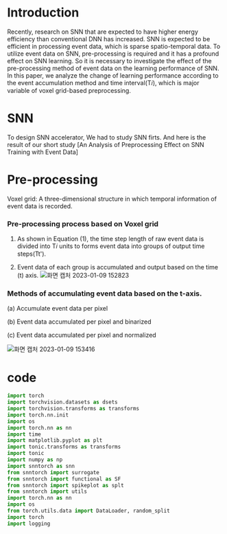 # Introduction
Recently, research on SNN that are expected to have higher energy efficiency than conventional DNN has increased.
SNN is expected to be efficient in processing event data, which is sparse spatio-temporal data.
To utilize event data on SNN, pre-processing is required and it has a profound effect on SNN learning. So it is necessary to investigate the effect of the pre-processing method of event data on the learning performance of SNN.
In this paper, we analyze the change of learning performance according to the event accumulation method and time interval(T𝑖), which is major variable of voxel grid-based preprocessing.

# SNN
To design SNN accelerator, We had to study SNN firts.
And here is the result of our short study 
[An Analysis of Preprocessing Effect on SNN Training with Event Data]


# Pre-processing
Voxel grid: A three-dimensional structure in which temporal information of event data is recorded.




### Pre-processing process based on Voxel grid



1. As shown in Equation (1), the time step length of raw event data is divided into T𝑖 units to forms event data into groups of output time steps(Tt').



2. Event data of each group is accumulated and output based on the time (t) axis.
![화면 캡처 2023-01-09 152823](https://user-images.githubusercontent.com/122242141/211251530-73c864bf-b71a-4d79-af8b-e55848ed63ba.png)



### Methods of accumulating event data based on the t-axis.
(a) Accumulate event data per pixel



(b) Event data accumulated per pixel and binarized



(c) Event data accumulated per pixel and normalized

![화면 캡처 2023-01-09 153416](https://user-images.githubusercontent.com/122242141/211252154-6e520211-a01e-4d8d-b12d-af4fc4bfa80c.png)




# code
```py
import torch
import torchvision.datasets as dsets
import torchvision.transforms as transforms
import torch.nn.init
import os
import torch.nn as nn
import time
import matplotlib.pyplot as plt
import tonic.transforms as transforms
import tonic
import numpy as np
import snntorch as snn
from snntorch import surrogate
from snntorch import functional as SF
from snntorch import spikeplot as splt
from snntorch import utils
import torch.nn as nn
import os
from torch.utils.data import DataLoader, random_split
import torch
import logging
```
